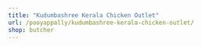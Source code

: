 ```yaml
---
title: "Kudumbashree Kerala Chicken Outlet"
url: /pooyappally/kudumbashree-kerala-chicken-outlet/
shop: butcher
---
```

